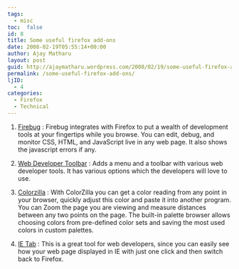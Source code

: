```yaml
---
tags: 
  - misc
toc:  false
id: 8
title: Some useful firefox add-ons
date: 2008-02-19T05:55:14+00:00
author: Ajay Matharu
layout: post
guid: http://ajaymatharu.wordpress.com/2008/02/19/some-useful-firefox-add-ons/
permalink: /some-useful-firefox-add-ons/
ljID:
  - 4
categories:
  - Firefox
  - Technical
---
```

1) <a title="Firebug" href="https://addons.mozilla.org/en-US/firefox/addon/1843" target="_blank">Firebug</a> : Firebug integrates with Firefox to put a wealth of development tools at your fingertips while you browse. You can edit, debug, and monitor CSS, HTML, and JavaScript live in any web page. It also shows the javascript errors if any.

2) <a title="Web Developer Toolbar" href="https://addons.mozilla.org/en-US/firefox/addon/60" target="_blank">Web Developer Toolbar</a> : Adds a menu and a toolbar with various web developer tools. It has various options which the developers will love to use.

3) <a title="Colorzilla" href="https://addons.mozilla.org/en-US/firefox/addon/271" target="_blank">Colorzilla</a> : With ColorZilla you can get a color reading from any point in your browser, quickly adjust this color and paste it into another program. You can Zoom the page you are viewing and measure distances between any two points on the page. The built-in palette browser allows choosing colors from pre-defined color sets and saving the most used colors in custom palettes.

4) <a title="IE Tab" href="https://addons.mozilla.org/en-US/firefox/addon/1419" target="_blank">IE Tab</a> : This is a great tool for web developers, since you can easily see how your web page displayed in IE with just one click and then switch back to Firefox.
